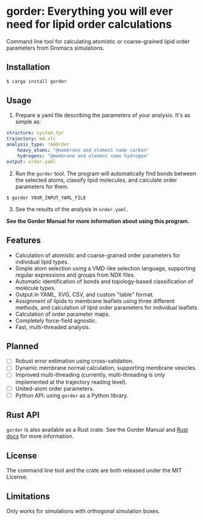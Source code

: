 # gorder: Everything you will ever need for lipid order calculations

Command line tool for calculating atomistic or coarse-grained lipid order parameters from Gromacs simulations.

## Installation

```bash
$ cargo install gorder
```

## Usage

1) Prepare a yaml file describing the parameters of your analysis. It's as simple as:

```yaml
structure: system.tpr
trajectory: md.xtc
analysis_type: !AAOrder
    heavy_atoms: "@membrane and element name carbon"
    hydrogens: "@membrane and element name hydrogen"
output: order.yaml
```

2) Run the `gorder` tool. The program will automatically find bonds between the selected atoms, classify lipid molecules, and calculate order parameters for them.

```
$ gorder YOUR_INPUT_YAML_FILE
```

3) See the results of the analysis in `order.yaml`.

**See the Gorder Manual for more information about using this program.**

## Features
- Calculation of atomistic and coarse-grained order parameters for individual lipid types.
- Simple atom selection using a VMD-like selection language, supporting regular expressions and groups from NDX files.
- Automatic identification of bonds and topology-based classification of molecule types.
- Output in YAML, XVG, CSV, and custom "table" format.
- Assignment of lipids to membrane leaflets using three different methods, and calculation of lipid order parameters for individual leaflets.
- Calculation of order parameter maps.
- Completely force-field agnostic.
- Fast, multi-threaded analysis.

## Planned
- [ ] Robust error estimation using cross-validation.
- [ ] Dynamic membrane normal calculation, supporting membrane vesicles.
- [ ] Improved multi-threading (currently, multi-threading is only implemented at the trajectory reading level).
- [ ] United-atom order parameters.
- [ ] Python API: using `gorder` as a Python library.

## Rust API
`gorder` is also available as a Rust crate. See the Gorder Manual and [Rust docs](https://docs.rs/gorder/latest/gorder) for more information.

## License
The command line tool and the crate are both released under the MIT License.

## Limitations
Only works for simulations with orthogonal simulation boxes.